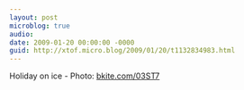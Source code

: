 ```yaml
---
layout: post
microblog: true
audio: 
date: 2009-01-20 00:00:00 -0000
guid: http://xtof.micro.blog/2009/01/20/t1132834983.html
---
```

Holiday on ice - Photo: [bkite.com/03ST7](http://bkite.com/03ST7)
